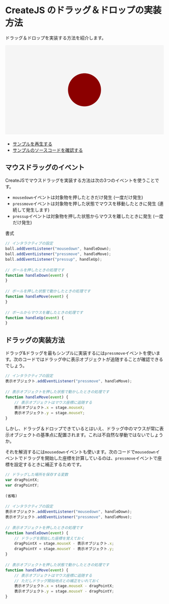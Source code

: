 # CreateJS のドラッグ＆ドロップの実装方法

ドラッグ＆ドロップを実装する方法を紹介します。

![](../imgs/mouse_drag.html.png)

- [サンプルを再生する](https://ics-creative.github.io/tutorial-createjs/samples/mouse_drag.html)
- [サンプルのソースコードを確認する](../samples/mouse_drag.html)

## マウスドラッグのイベント

CreateJSでマウスドラッグを実装する方法は次の3つのイベントを使うことです。

- `mousedown`イベントは対象物を押したときだけ発生 (一度だけ発生)
- `pressmove`イベントは対象物を押した状態でマウスを移動したときに発生 (連続して発生します)
- `pressup`イベントは対象物を押した状態からマウスを離したときに発生 (一度だけ発生)

書式

```js
// インタラクティブの設定
ball.addEventListener("mousedown", handleDown);
ball.addEventListener("pressmove", handleMove);
ball.addEventListener("pressup", handleUp);

// ボールを押したときの処理です
function handleDown(event) {
}

// ボールを押した状態で動かしたときの処理です
function handleMove(event) {
}

// ボールからマウスを離したときの処理です
function handleUp(event) {
}
```

## ドラッグの実装方法

ドラッグ&ドラッグを最もシンプルに実装するには`pressmove`イベントを使います。次のコードではドラッグ中に表示オブジェクトが追随することが確認できるでしょう。

```js
// インタラクティブの設定
表示オブジェクト.addEventListener("pressmove", handleMove);

// 表示オブジェクトを押した状態で動かしたときの処理です
function handleMove(event) {
	// 表示オブジェクトはマウス座標に追随する
	表示オブジェクト.x = stage.mouseX;
	表示オブジェクト.y = stage.mouseY;
}
```

しかし、ドラッグ＆ドロップできているとはいえ、ドラッグ中のマウスが常に表示オブジェクトの基準点に配置されます。これは不自然な挙動ではないでしょうか。

それを解消するには`mousedown`イベントも使います。次のコードで`mousedown`イベントでドラッグを開始した座標を計算しているのは、`pressmove`イベントで座標を設定するときに補正するためです。

```js
// ドラッグした場所を保存する変数
var dragPointX;
var dragPointY;

(省略)

// インタラクティブの設定
表示オブジェクト.addEventListener("mousedown", handleDown);
表示オブジェクト.addEventListener("pressmove", handleMove);

// 表示オブジェクトを押したときの処理です
function handleDown(event) {
	// ドラッグを開始した座標を覚えておく
	dragPointX = stage.mouseX - 表示オブジェクト.x;
	dragPointY = stage.mouseY - 表示オブジェクト.y;
}

// 表示オブジェクトを押した状態で動かしたときの処理です
function handleMove(event) {
	// 表示オブジェクトはマウス座標に追随する
	// ただしドラッグ開始地点との補正をいれておく
	表示オブジェクト.x = stage.mouseX - dragPointX;
	表示オブジェクト.y = stage.mouseY - dragPointY;
}
```





